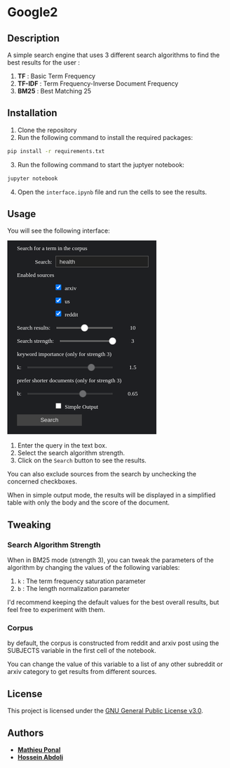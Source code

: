 # Google2

## Description

A simple search engine that uses 3 different search algorithms to find the best results for the user :
1. **TF** : Basic Term Frequency
2. **TF-IDF** : Term Frequency-Inverse Document Frequency
3. **BM25** : Best Matching 25

## Installation

1. Clone the repository
2. Run the following command to install the required packages:
```bash
pip install -r requirements.txt
```
3. Run the following command to start the juptyer notebook:
```bash
jupyter notebook
```
4. Open the `interface.ipynb` file and run the cells to see the results.

## Usage

You will see the following interface:

![img.png](readme_imgs/img.png)

1. Enter the query in the text box.
2. Select the search algorithm strength.
3. Click on the `Search` button to see the results.

You can also exclude sources from the search by unchecking the concerned checkboxes.

When in simple output mode,
the results will be displayed in a simplified table with only the body and the score of the document.

## Tweaking

### Search Algorithm Strength

When in BM25 mode (strength 3),
you can tweak the parameters of the algorithm by changing the values of the following variables:

1. `k` : The term frequency saturation parameter
2. `b` : The length normalization parameter

I'd recommend keeping the default values for the best overall results, but feel free to experiment with them.

### Corpus

by default,
the corpus is constructed from reddit and arxiv post using the SUBJECTS variable in the first cell of the notebook.

You can change the value of this variable to a list of any other subreddit or arxiv category
to get results from different sources.

## License

This project is licensed under the [GNU General Public License v3.0](https://www.gnu.org/licenses/gpl-3.0.en.html).

## Authors

- [**Mathieu Ponal**](https://github.com/TxMat)
- [**Hossein Abdoli**](https://github.com/ABDOLI-Hossein)